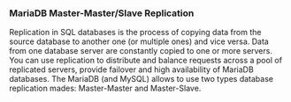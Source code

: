 ### MariaDB Master-Master/Slave Replication

Replication in SQL databases is the process of copying data from the source database to another one (or multiple ones) and vice versa. Data from one database server are constantly copied to one or more servers. You can use replication to distribute and balance requests  across a pool of replicated servers, provide failover and high availability of MariaDB databases. The  MariaDB (and MySQL) allows to use two types database replication mades: Master-Master and Master-Slave.
